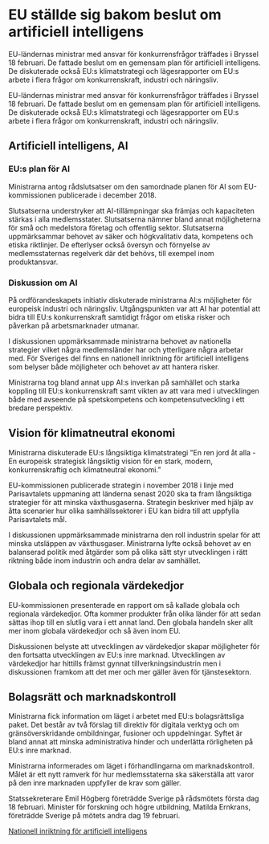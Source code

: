 # EU ställde sig bakom beslut om artificiell intelligens

EU-ländernas ministrar med ansvar för konkurrensfrågor träffades i Bryssel 18 februari. De fattade beslut om en gemensam plan för artificiell intelligens. De diskuterade också EU:s klimatstrategi och lägesrapporter om EU:s arbete i flera frågor om konkurrenskraft, industri och näringsliv.

EU-ländernas ministrar med ansvar för konkurrensfrågor träffades i Bryssel 18 februari. De fattade beslut om en gemensam plan för artificiell intelligens. De diskuterade också EU:s klimatstrategi och lägesrapporter om EU:s arbete i flera frågor om konkurrenskraft, industri och näringsliv.

## Artificiell intelligens, AI

### EU:s plan för AI

Ministrarna antog rådslutsatser om den samordnade planen för AI som EU-kommissionen publicerade i december 2018.

Slutsatserna understryker att AI-tillämpningar ska främjas och kapaciteten stärkas i alla medlemsstater. Slutsatserna nämner bland annat möjligheterna för små och medelstora företag och offentlig sektor. Slutsatserna uppmärksammar behovet av säker och högkvalitativ data, kompetens och etiska riktlinjer. De efterlyser också översyn och förnyelse av medlemsstaternas regelverk där det behövs, till exempel inom produktansvar.

### Diskussion om AI

På ordförandeskapets initiativ diskuterade ministrarna AI:s möjligheter för europeisk industri och näringsliv. Utgångspunkten var att AI har potential att bidra till EU:s konkurrenskraft samtidigt frågor om etiska risker och påverkan på arbetsmarknader utmanar.

I diskussionen uppmärksammade ministrarna behovet av nationella strategier vilket några medlemsländer har och ytterligare några arbetar med. För Sveriges del finns en nationell inriktning för artificiell intelligens som belyser både möjligheter och behovet av att hantera risker.

Ministrarna tog bland annat upp AI:s inverkan på samhället och starka koppling till EU:s konkurrenskraft samt vikten av att vara med i utvecklingen både med avseende på spetskompetens och kompetensutveckling i ett bredare perspektiv.

## Vision för klimatneutral ekonomi

Ministrarna diskuterade EU:s långsiktiga klimatstrategi ”En ren jord åt alla - En europeisk strategisk långsiktig vision för en stark, modern, konkurrenskraftig och klimatneutral ekonomi.”

EU-kommissionen publicerade strategin i november 2018 i linje med Parisavtalets uppmaning att länderna senast 2020 ska ta fram långsiktiga strategier för att minska växthusgaserna. Strategin beskriver med hjälp av åtta scenarier hur olika samhällssektorer i EU kan bidra till att uppfylla Parisavtalets mål.

I diskussionen uppmärksammade ministrarna den roll industrin spelar för att minska utsläppen av växthusgaser. Ministrarna lyfte också behovet av en balanserad politik med åtgärder som på olika sätt styr utvecklingen i rätt riktning både inom industrin och andra delar av samhället.

## Globala och regionala värdekedjor

EU-kommissionen presenterade en rapport om så kallade globala och regionala värdekedjor. Ofta kommer produkter från olika länder för att sedan sättas ihop till en slutlig vara i ett annat land. Den globala handeln sker allt mer inom globala värdekedjor och så även inom EU.

Diskussionen belyste att utvecklingen av värdekedjor skapar möjligheter för den fortsatta utvecklingen av EU:s inre marknad. Utvecklingen av värdekedjor har hittills främst gynnat tillverkningsindustrin men i diskussionen framkom att det mer och mer gäller även för tjänstesektorn.

## Bolagsrätt och marknadskontroll

Ministrarna fick information om läget i arbetet med EU:s bolagsrättsliga paket. Det består av två förslag till direktiv för digitala verktyg och om gränsöverskridande ombildningar, fusioner och uppdelningar. Syftet är bland annat att minska administrativa hinder och underlätta rörligheten på EU:s inre marknad.

Ministrarna informerades om läget i förhandlingarna om marknadskontroll. Målet är ett nytt ramverk för hur medlemsstaterna ska säkerställa att varor på den inre marknaden uppfyller de krav som gäller.

Statssekreterare Emil Högberg företrädde Sverige på rådsmötets första dag 18 februari. Minister för forskning och högre utbildning, Matilda Ernkrans, företrädde Sverige på mötets andra dag 19 februari.

[Nationell inriktning för artificiell intelligens](~/link/496a42a11a6248b78a484a7012e7f8de.aspx)
